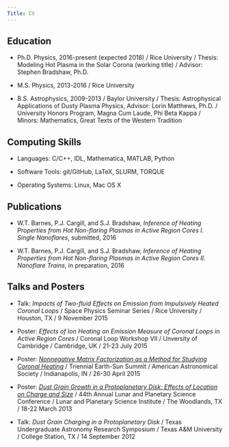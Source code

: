 ```yaml
---
Title: CV
---
```



</div>


## Education
<div class="lead">


* Ph.D. Physics, 2016-present (expected 2018) / Rice University  / Thesis: Modeling Hot Plasma in the Solar Corona (working title) / Advisor: Stephen Bradshaw, Ph.D.

* M.S. Physics, 2013-2016 / Rice University 

* B.S. Astrophysics, 2009-2013 / Baylor University  / Thesis: Astrophysical Applications of Dusty Plasma Physics, Advisor: Lorin Matthews, Ph.D. / University Honors Program, Magna Cum Laude, Phi Beta Kappa / Minors: Mathematics, Great Texts of the Western Tradition



</div>


## Computing Skills
<div class="lead">


* Languages: C/C++, IDL, Mathematica, MATLAB, Python

* Software Tools: git/GitHub, LaTeX, SLURM, TORQUE

* Operating Systems: Linux, Mac OS X



</div>


## Publications
<div class="lead">


* W.T. Barnes, P.J. Cargill, and S.J. Bradshaw, *Inference of Heating Properties from Hot Non-flaring Plasmas in Active Region Cores I. Single Nanoflares*, submitted, 2016

* W.T. Barnes, P.J. Cargill, and S.J. Bradshaw, *Inference of Heating Properties from Hot Non-flaring Plasmas in Active Region Cores II. Nanoflare Trains*, in preparation, 2016



</div>


## Talks and Posters
<div class="lead">


* Talk: *Impacts of Two-fluid Effects on Emission from Impulsively Heated Coronal Loops* / Space Physics Seminar Series / Rice University / Houston, TX / 9 November 2015

* Poster: *Effects of Ion Heating on Emission Measure of Coronal Loops in Active Region Cores* / Coronal Loop Workshop VII / Unversity of Cambridge / Cambridge, UK / 21-23 July 2015

* Poster: [*Nonnegative Matrix Factorization as a Method for Studying Coronal Heating*](http://adsabs.harvard.edu/abs/2015TESS....120306B) / Triennial Earth-Sun Summit / American Astronomical Society / Indianapolis, IN / 26-30 April 2015

* Poster: [*Dust Grain Growth in a Protoplanetary Disk: Effects of Location on Charge and Size*](http://adsabs.harvard.edu/abs/2013LPI....44.1897B) / 44th Annual Lunar and Planetary Science Conference / Lunar and Planetary Science Institute / The Woodlands, TX / 18-22 March 2013

* Talk: *Dust Grain Charging in a Protoplanetary Disk* / Texas Undergraduate Astronomy Research Symposium / Texas A&M University / College Station, TX / 14 September 2012



</div>


</div>


</div>


</div>


</div>


</div>


</div>

